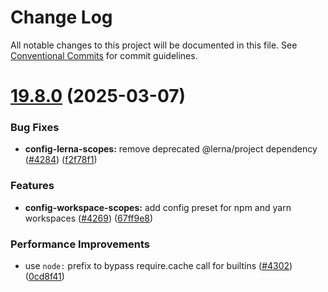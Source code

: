 # Change Log

All notable changes to this project will be documented in this file.
See [Conventional Commits](https://conventionalcommits.org) for commit guidelines.

# [19.8.0](https://github.com/conventional-changelog/commitlint/compare/v19.7.1...v19.8.0) (2025-03-07)


### Bug Fixes

* **config-lerna-scopes:** remove deprecated @lerna/project dependency ([#4284](https://github.com/conventional-changelog/commitlint/issues/4284)) ([f2f78f1](https://github.com/conventional-changelog/commitlint/commit/f2f78f105a32d040d8eb7e340f59a1d50fad9ac0))


### Features

* **config-workspace-scopes:** add config preset for npm and yarn workspaces ([#4269](https://github.com/conventional-changelog/commitlint/issues/4269)) ([67ff9e8](https://github.com/conventional-changelog/commitlint/commit/67ff9e82c10898757052df1d4233566b0b2cb433))


### Performance Improvements

* use `node:` prefix to bypass require.cache call for builtins ([#4302](https://github.com/conventional-changelog/commitlint/issues/4302)) ([0cd8f41](https://github.com/conventional-changelog/commitlint/commit/0cd8f410573fe11383f788b1ceb7e0946143591d))

